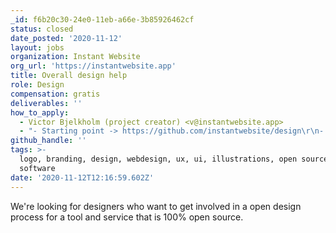 ```yaml
---
_id: f6b20c30-24e0-11eb-a66e-3b85926462cf
status: closed
date_posted: '2020-11-12'
layout: jobs
organization: Instant Website
org_url: 'https://instantwebsite.app'
title: Overall design help
role: Design
compensation: gratis
deliverables: ''
how_to_apply:
  - Victor Bjelkholm (project creator) <v@instantwebsite.app>
  - "- Starting point -> https://github.com/instantwebsite/design\r\n- Open Issues -> https://github.com/instantwebsite/design/issues"
github_handle: ''
tags: >-
  logo, branding, design, webdesign, ux, ui, illustrations, open source, free
  software
date: '2020-11-12T12:16:59.602Z'
---
```

We're looking for designers who want to get involved in a open design process for a tool and service that is 100% open source.
